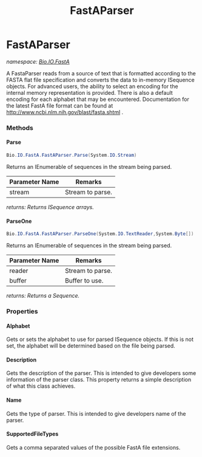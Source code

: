 ﻿---
title: FastAParser
---

# FastAParser
_namespace: [Bio.IO.FastA](N-Bio.IO.FastA.html)_

A FastaParser reads from a source of text that is formatted according to the FASTA flat
 file specification and converts the data to in-memory ISequence objects. For advanced
 users, the ability to select an encoding for the internal memory representation is
 provided. There is also a default encoding for each alphabet that may be encountered.
 Documentation for the latest FastA file format can be found at
 http://www.ncbi.nlm.nih.gov/blast/fasta.shtml .

### Methods

#### Parse
```csharp
Bio.IO.FastA.FastAParser.Parse(System.IO.Stream)
```
Returns an IEnumerable of sequences in the stream being parsed.

|Parameter Name|Remarks|
|--------------|-------|
|stream|Stream to parse.|

_returns: Returns ISequence arrays._

#### ParseOne
```csharp
Bio.IO.FastA.FastAParser.ParseOne(System.IO.TextReader,System.Byte[])
```
Returns an IEnumerable of sequences in the stream being parsed.

|Parameter Name|Remarks|
|--------------|-------|
|reader|Stream to parse.|
|buffer|Buffer to use.|

_returns: Returns a Sequence._



### Properties

#### Alphabet
Gets or sets the alphabet to use for parsed ISequence objects. If this is not set, the alphabet will
 be determined based on the file being parsed.
#### Description
Gets the description of the parser.
 This is intended to give developers some information 
 of the parser class. This property returns a simple description of what this
 class achieves.
#### Name
Gets the type of parser.
 This is intended to give developers name of the parser.
#### SupportedFileTypes
Gets a comma separated values of the possible FastA
 file extensions.

